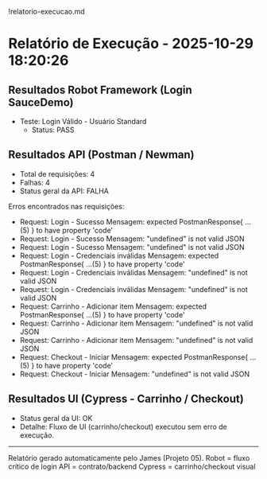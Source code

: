 !relatorio-execucao.md

# Relatório de Execução - 2025-10-29 18:20:26

## Resultados Robot Framework (Login SauceDemo)

- Teste: Login Válido - Usuário Standard
  - Status: PASS

## Resultados API (Postman / Newman)

- Total de requisições: 4
- Falhas: 4
- Status geral da API: FALHA

Erros encontrados nas requisições:

- Request: Login - Sucesso
  Mensagem: expected PostmanResponse{ …(5) } to have property 'code'
- Request: Login - Sucesso
  Mensagem: "undefined" is not valid JSON
- Request: Login - Sucesso
  Mensagem: "undefined" is not valid JSON
- Request: Login - Credenciais inválidas
  Mensagem: expected PostmanResponse{ …(5) } to have property 'code'
- Request: Login - Credenciais inválidas
  Mensagem: "undefined" is not valid JSON
- Request: Login - Credenciais inválidas
  Mensagem: "undefined" is not valid JSON
- Request: Carrinho - Adicionar item
  Mensagem: expected PostmanResponse{ …(5) } to have property 'code'
- Request: Carrinho - Adicionar item
  Mensagem: "undefined" is not valid JSON
- Request: Carrinho - Adicionar item
  Mensagem: "undefined" is not valid JSON
- Request: Checkout - Iniciar
  Mensagem: expected PostmanResponse{ …(5) } to have property 'code'
- Request: Checkout - Iniciar
  Mensagem: "undefined" is not valid JSON

## Resultados UI (Cypress - Carrinho / Checkout)

- Status geral da UI: OK
- Detalhe: Fluxo de UI (carrinho/checkout) executou sem erro de execução.

---

Relatório gerado automaticamente pelo James (Projeto 05).
Robot = fluxo crítico de login
API = contrato/backend
Cypress = carrinho/checkout visual
